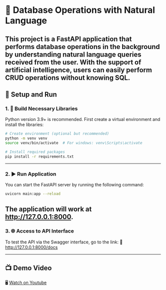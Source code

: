 # 🧠 Database Operations with Natural Language

This project is a FastAPI application that performs database operations in the background by understanding natural language queries received from the user. With the support of artificial intelligence, users can easily perform CRUD operations without knowing SQL.
---

## 🚀 Setup and Run

### 1. 🧱 Build Necessary Libraries

Python version 3.9+ is recommended. First create a virtual environment and install the libraries:

```bash
# Create environment (optional but recommended)
python -m venv venv
source venv/bin/activate  # For windows: venv\Scripts\activate

# Install required packages
pip install -r requirements.txt
```
---
### 2.  ▶️ Run Application
You can start the FastAPI server by running the following command:

```bash
uvicorn main:app --reload
```
The application will work at http://127.0.0.1:8000.
---

### 3. 🌐 Access to API Interface

To test the API via the Swagger interface, go to the link:
🔗 http://127.0.0.1:8000/docs


---

## 📺 Demo Video

🖥️ [Watch on Youtube](www.youtube.com/watch?v=d9XeBNOraec&feature=youtu.be)




